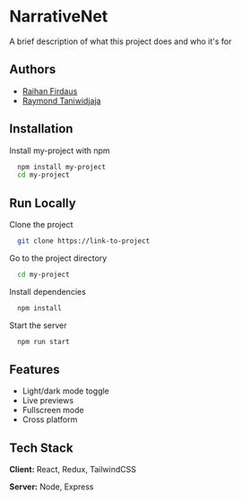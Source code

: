 
# NarrativeNet

A brief description of what this project does and who it's for


## Authors

- [Raihan Firdaus](https://www.github.com/RH203)
- [Raymond Taniwidjaja](https://www.github.com/mond124)


## Installation

Install my-project with npm

```bash
  npm install my-project
  cd my-project
```
    
## Run Locally

Clone the project

```bash
  git clone https://link-to-project
```

Go to the project directory

```bash
  cd my-project
```

Install dependencies

```bash
  npm install
```

Start the server

```bash
  npm run start
```


## Features

- Light/dark mode toggle
- Live previews
- Fullscreen mode
- Cross platform


## Tech Stack

**Client:** React, Redux, TailwindCSS

**Server:** Node, Express

